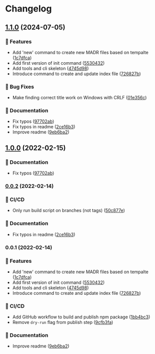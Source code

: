 # Changelog

## [1.1.0](https://github.com/nioe/madr-tools/compare/madr-tools-v1.0.0...madr-tools-v1.1.0) (2024-07-05)


### 🚀 Features

* Add 'new' command to create new MADR files based on tempalte ([1c7dfca](https://github.com/nioe/madr-tools/commit/1c7dfcaf5ce8cc4b43f0802d2296891df4b93c9e))
* Add first version of init command ([5530432](https://github.com/nioe/madr-tools/commit/5530432c5df2f2f3a30e9fa75f46ddf1c1118115))
* Add tools and cli skeleton ([4745d98](https://github.com/nioe/madr-tools/commit/4745d98a2d4d14afc70b2c62c8ff2335efc8dcbd))
* Introduce command to create and update index file ([726827b](https://github.com/nioe/madr-tools/commit/726827b0dc95058232dec0949ddfad4342ab3f51))


### 🐛 Bug Fixes

* Make finding correct title work on Windows with CRLF ([01e356c](https://github.com/nioe/madr-tools/commit/01e356c1979aec6a610c8621ae51938695dbc34c))


### 📖 Documentation

* Fix typos ([97702ab](https://github.com/nioe/madr-tools/commit/97702ab1f238432f95bf9ddf223fe2a6c9eefab6))
* Fix typos in readme ([2ce16b3](https://github.com/nioe/madr-tools/commit/2ce16b3c965e01f02591dfb269303866775f6491))
* Improve readme ([9eb6ba2](https://github.com/nioe/madr-tools/commit/9eb6ba2b89e8f4b27be2549ac3020cdff4059f2e))

## [1.0.0](https://github.com/nioe/adr-tools/compare/v0.0.2...v1.0.0) (2022-02-15)

### 📖 Documentation

- Fix typos ([97702ab](https://github.com/nioe/adr-tools/commit/97702ab1f238432f95bf9ddf223fe2a6c9eefab6))

### [0.0.2](https://github.com/nioe/adr-tools/compare/v0.0.1...v0.0.2) (2022-02-14)

### 🔄 CI/CD

- Only run build script on branches (not tags) ([50c877e](https://github.com/nioe/adr-tools/commit/50c877ee59258580d071fc8f8ee20af096dc662d))

### 📖 Documentation

- Fix typos in readme ([2ce16b3](https://github.com/nioe/adr-tools/commit/2ce16b3c965e01f02591dfb269303866775f6491))

### 0.0.1 (2022-02-14)

### 🚀 Features

- Add 'new' command to create new MADR files based on tempalte ([1c7dfca](https://github.com/nioe/adr-tools/commit/1c7dfcaf5ce8cc4b43f0802d2296891df4b93c9e))
- Add first version of init command ([5530432](https://github.com/nioe/adr-tools/commit/5530432c5df2f2f3a30e9fa75f46ddf1c1118115))
- Add tools and cli skeleton ([4745d98](https://github.com/nioe/adr-tools/commit/4745d98a2d4d14afc70b2c62c8ff2335efc8dcbd))
- Introduce command to create and update index file ([726827b](https://github.com/nioe/adr-tools/commit/726827b0dc95058232dec0949ddfad4342ab3f51))

### 🔄 CI/CD

- Add GitHub workflow to build and publish npm package ([1bb4bc3](https://github.com/nioe/adr-tools/commit/1bb4bc33c96f67474547a3893b5ebea2b0227ee2))
- Remove `dry-run` flag from publish step ([9cfb3fa](https://github.com/nioe/adr-tools/commit/9cfb3fa8bbe585c13abafc653808a867b090d3cb))

### 📖 Documentation

- Improve readme ([9eb6ba2](https://github.com/nioe/adr-tools/commit/9eb6ba2b89e8f4b27be2549ac3020cdff4059f2e))
